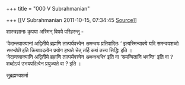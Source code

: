 +++
title = "000 V Subrahmanian"

+++
[[V Subrahmanian	2011-10-15, 07:34:45 [Source](https://groups.google.com/g/bvparishat/c/Vfohf3zihm4)]]



शास्त्रज्ञानाः कृपया अस्मिन् विषये परिहरन्तु -  
  
’वेदान्तवाक्यानां अद्वितीये ब्रह्मणि तात्पर्यवत्त्वेन *समन्वयः* प्रतिपादितः ’ इत्यस्मिन्वाक्ये यदि समन्वयशब्दो *समन्वेति* इति क्रियापदत्वेन प्रयोग इष्यते चेत् तर्हि कथं तस्य सिद्धिः इति ।  
’वेदान्तवाक्यानि अद्वितीये ब्रह्मणि तात्पर्यवत्त्वेन *समन्वयन्ति*’ इति वा ’समन्वितानि भवन्ति’ इति वा ?  
शब्दोऽयं उभयपदित्वेन प्रयुज्यते वा ? इति ।  
  
सुब्रह्मण्यशर्मा  

